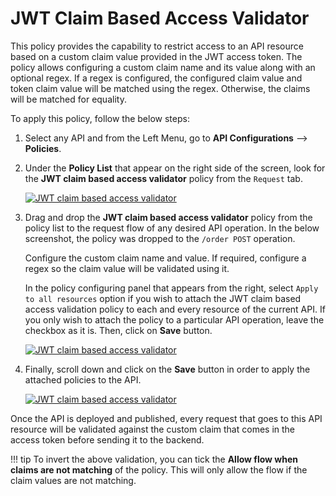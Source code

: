 # JWT Claim Based Access Validator

This policy provides the capability to restrict access to an API resource based on a custom claim value provided in the JWT access token.
The policy allows configuring a custom claim name and its value along with an optional regex.
If a regex is configured, the configured claim value and token claim value will be matched using the regex. Otherwise, the claims will be matched for equality.

To apply this policy, follow the below steps:

1.  Select any API and from the Left Menu, go to **API Configurations** --> **Policies**.
2.  Under the **Policy List** that appear on the right side of the screen, look for the **JWT claim based access validator** policy from the `Request` tab.

    [![JWT claim based access validator]({{base_path}}/assets/img/design/api-policies/jwt-claim-based-access-validation-policy.png)]({{base_path}}/assets/img/design/api-policies/jwt-claim-based-access-validation-policy.png)

3.  Drag and drop the **JWT claim based access validator** policy from the policy list to the request flow of any desired API operation. In the below screenshot, the policy was dropped to the `/order POST` operation.

    Configure the custom claim name and value. If required, configure a regex so the claim value will be validated using it.

    In the policy configuring panel that appears from the right, select `Apply to all resources` option if you wish to attach the JWT claim based access validation policy to each and every resource of the current API. If you only wish to attach the policy to a particular API operation, leave the checkbox as it is. Then, click on **Save** button.

    [![JWT claim based access validator]({{base_path}}/assets/img/design/api-policies/configure-jwt-claim-based-access-validation-policy.png)]({{base_path}}/assets/img/design/api-policies/configure-jwt-claim-based-access-validation-policy.png)

4.  Finally, scroll down and click on the **Save** button in order to apply the attached policies to the API.

    [![JWT claim based access validator]({{base_path}}/assets/img/design/api-policies/save-attached-policies.png)]({{base_path}}/assets/img/design/api-policies/save-attached-policies.png)

Once the API is deployed and published, every request that goes to this API resource will be validated against the custom claim that comes in the access token before sending it to the backend.

!!! tip
To invert the above validation, you can tick the **Allow flow when claims are not matching** of the policy. This will only allow the flow if the claim values are not matching.